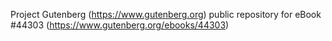 Project Gutenberg (https://www.gutenberg.org) public repository for eBook #44303 (https://www.gutenberg.org/ebooks/44303)
